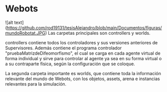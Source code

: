 # Webots
![alt text] (https://github.com/rod19131/tesisAlejandro/blob/main/Documentos/figuras/mundoRobotat.JPG)
Las carpetas principales son controllers y worlds.

controllers contiene todos los controladores y sus versiones anteriores de Supervisores. Además contiene el programa controlador "pruebaMatrizdeDifeomorfismo", el cual se carga en cada agente virtual de forma individual y sirve para controlar al agente ya sea en su forma virtual o a su contraparte física, según la configuración que se coloque. 

La segunda carpeta importante es worlds, que contiene toda la información relevante del mundo de Webots, con los objetos, assets, arena e instancias relevantes para la simulación.
